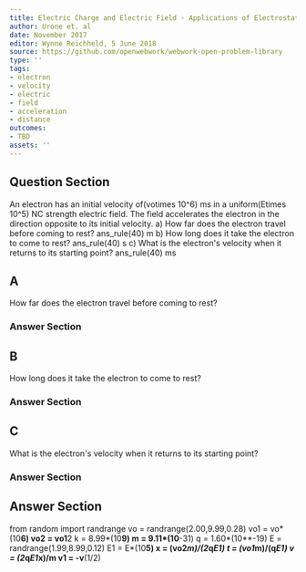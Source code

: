 ```yaml
---
title: Electric Charge and Electric Field - Applications of Electrostatics
author: Urone et. al
date: November 2017
editor: Wynne Reichheld, 5 June 2018
source: https://github.com/openwebwork/webwork-open-problem-library
type: ''
tags:
- electron
- velocity
- electric
- field
- acceleration
- distance
outcomes:
- TBD
assets: ''
---
```


## Question Section 

An electron has an initial velocity of(votimes 10^6) ms in a uniform(Etimes 10^5) NC strength electric field. The field accelerates the electron in the direction opposite to its initial velocity. 
a) How far does the electron travel before coming to rest? 
ans_rule(40) m
b) How long does it take the electron to come to rest? 
ans_rule(40) s
c) What is the electron's velocity when it returns to its starting point?
ans_rule(40) ms

## A
How far does the electron travel before coming to rest? 
### Answer Section
## B
How long does it take the electron to come to rest? 
### Answer Section
## C
What is the electron's velocity when it returns to its starting point?
### Answer Section


## Answer Section

from random import randrange
vo = randrange(2.00,9.99,0.28)
vo1 = vo*(10**6)
vo2 = vo1**2
k = 8.99*(10**9)
m = 9.11*(10**-31)
q = 1.60*(10**-19)
E = randrange(1.99,8.99,0.12)
E1 = E*(10**5)
x = (vo2*m)/(2*q*E1)
t = (vo1*m)/(q*E1)
v = (2*q*E1*x)/m
v1 = -v**(1/2)